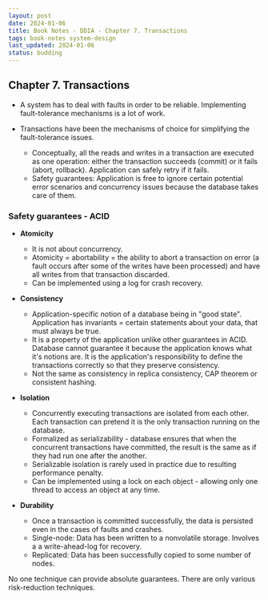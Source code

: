 ```yaml
---
layout: post
date: 2024-01-06
title: Book Notes - DDIA - Chapter 7. Transactions
tags: book-notes system-design
last_updated: 2024-01-06
status: budding
---
```


## Chapter 7. Transactions

* A system has to deal with faults in order to be reliable. Implementing fault-tolerance mechanisms is a lot of work.

* Transactions have been the mechanisms of choice for simplifying the fault-tolerance issues. 
  * Conceptually, all the reads and writes in a transaction are executed as one operation: either the transaction succeeds (commit) or it fails (abort, rollback). Application can safely retry if it fails.
  * Safety guarantees: Application is free to ignore certain potential error scenarios and concurrency issues because the database takes care of them.

### Safety guarantees - ACID

* **Atomicity**
  * It is not about concurrency. 
  * Atomicity = abortability = the ability to abort a transaction on error (a fault occurs after some of the writes have been processed) and have all writes from that transaction discarded.
  * Can be implemented using a log for crash recovery.

* **Consistency** 
  * Application-specific notion of a database being in "good state". Application has invariants = certain statements about your data, that must always be true.
  * It is a property of the application unlike other guarantees in ACID. Database cannot guarantee it because the application knows what it's notions are. It is the application's responsibility to define the transactions correctly so that they preserve consistency.
  * Not the same as consistency in replica consistency, CAP theorem or consistent hashing.
  
* **Isolation**
  * Concurrently executing transactions are isolated from each other. Each transaction can pretend it is the only transaction running on the database.
  * Formalized as serializability - database ensures that when the concurrent transactions have committed, the result is the same as if they had run one after the another.
  * Serializable isolation is rarely used in practice due to resulting performance penalty.
  * Can be implemented using a lock on each object - allowing only one thread to access an object at any time.

* **Durability**
  * Once a transaction is committed successfully, the data is persisted even in the cases of faults and crashes.
  * Single-node: Data has been written to a nonvolatile storage. Involves a a write-ahead-log for recovery.
  * Replicated: Data has been successfully copied to some number of nodes.

No one technique can provide absolute guarantees. There are only various risk-reduction techniques.